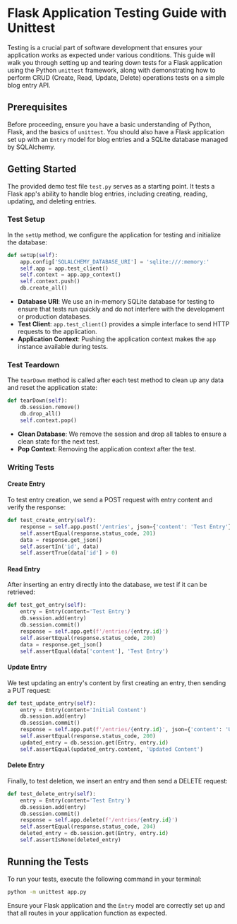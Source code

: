 
# Flask Application Testing Guide with Unittest

Testing is a crucial part of software development that ensures your application works as expected under various conditions. This guide will walk you through setting up and tearing down tests for a Flask application using the Python `unittest` framework, along with demonstrating how to perform CRUD (Create, Read, Update, Delete) operations tests on a simple blog entry API. 

## Prerequisites

Before proceeding, ensure you have a basic understanding of Python, Flask, and the basics of `unittest`. You should also have a Flask application set up with an `Entry` model for blog entries and a SQLite database managed by SQLAlchemy.

## Getting Started

The provided demo test file `test.py` serves as a starting point. It tests a Flask app's ability to handle blog entries, including creating, reading, updating, and deleting entries.

### Test Setup

In the `setUp` method, we configure the application for testing and initialize the database:

```python
def setUp(self):
    app.config['SQLALCHEMY_DATABASE_URI'] = 'sqlite:///:memory:'
    self.app = app.test_client()
    self.context = app.app_context()
    self.context.push()
    db.create_all()
```

- **Database URI**: We use an in-memory SQLite database for testing to ensure that tests run quickly and do not interfere with the development or production databases.
- **Test Client**: `app.test_client()` provides a simple interface to send HTTP requests to the application.
- **Application Context**: Pushing the application context makes the `app` instance available during tests.

### Test Teardown

The `tearDown` method is called after each test method to clean up any data and reset the application state:

```python
def tearDown(self):
    db.session.remove()
    db.drop_all()
    self.context.pop()
```

- **Clean Database**: We remove the session and drop all tables to ensure a clean state for the next test.
- **Pop Context**: Removing the application context after the test.

### Writing Tests

#### Create Entry

To test entry creation, we send a POST request with entry content and verify the response:

```python
def test_create_entry(self):
    response = self.app.post('/entries', json={'content': 'Test Entry'})
    self.assertEqual(response.status_code, 201)
    data = response.get_json()
    self.assertIn('id', data)
    self.assertTrue(data['id'] > 0)
```

#### Read Entry

After inserting an entry directly into the database, we test if it can be retrieved:

```python
def test_get_entry(self):
    entry = Entry(content='Test Entry')
    db.session.add(entry)
    db.session.commit()
    response = self.app.get(f'/entries/{entry.id}')
    self.assertEqual(response.status_code, 200)
    data = response.get_json()
    self.assertEqual(data['content'], 'Test Entry')
```

#### Update Entry

We test updating an entry's content by first creating an entry, then sending a PUT request:

```python
def test_update_entry(self):
    entry = Entry(content='Initial Content')
    db.session.add(entry)
    db.session.commit()
    response = self.app.put(f'/entries/{entry.id}', json={'content': 'Updated Content'})
    self.assertEqual(response.status_code, 200)
    updated_entry = db.session.get(Entry, entry.id)
    self.assertEqual(updated_entry.content, 'Updated Content')
```

#### Delete Entry

Finally, to test deletion, we insert an entry and then send a DELETE request:

```python
def test_delete_entry(self):
    entry = Entry(content='Test Entry')
    db.session.add(entry)
    db.session.commit()
    response = self.app.delete(f'/entries/{entry.id}')
    self.assertEqual(response.status_code, 204)
    deleted_entry = db.session.get(Entry, entry.id)
    self.assertIsNone(deleted_entry)
```

## Running the Tests

To run your tests, execute the following command in your terminal:

```bash
python -m unittest app.py
```

Ensure your Flask application and the `Entry` model are correctly set up and that all routes in your application function as expected.

